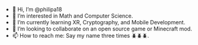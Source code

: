 - 👋 Hi, I’m @philipa18
- 👀 I’m interested in Math and Computer Science.
- 🌱 I’m currently learning XR, Cryptography, and Mobile Development.
- 💞️ I’m looking to collaborate on an open source game or Minecraft mod.
- 📫 How to reach me: Say my name three times 🪲🪲🪲.

<!---
philipa18/philipa18 is a ✨ special ✨ repository because its `README.md` (this file) appears on your GitHub profile.
You can click the Preview link to take a look at your changes.
--->
